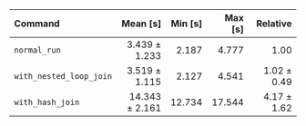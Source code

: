 | Command | Mean [s] | Min [s] | Max [s] | Relative |
|:---|---:|---:|---:|---:|
| `normal_run` | 3.439 ± 1.233 | 2.187 | 4.777 | 1.00 |
| `with_nested_loop_join` | 3.519 ± 1.115 | 2.127 | 4.541 | 1.02 ± 0.49 |
| `with_hash_join` | 14.343 ± 2.161 | 12.734 | 17.544 | 4.17 ± 1.62 |
